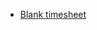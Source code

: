
  * [Blank timesheet](https://docs.google.com/spreadsheets/d/1kPxAPNnCAWGFag1zHUttEtScNnVE3gQRjt0wQEFbpwI/edit#gid=33)
